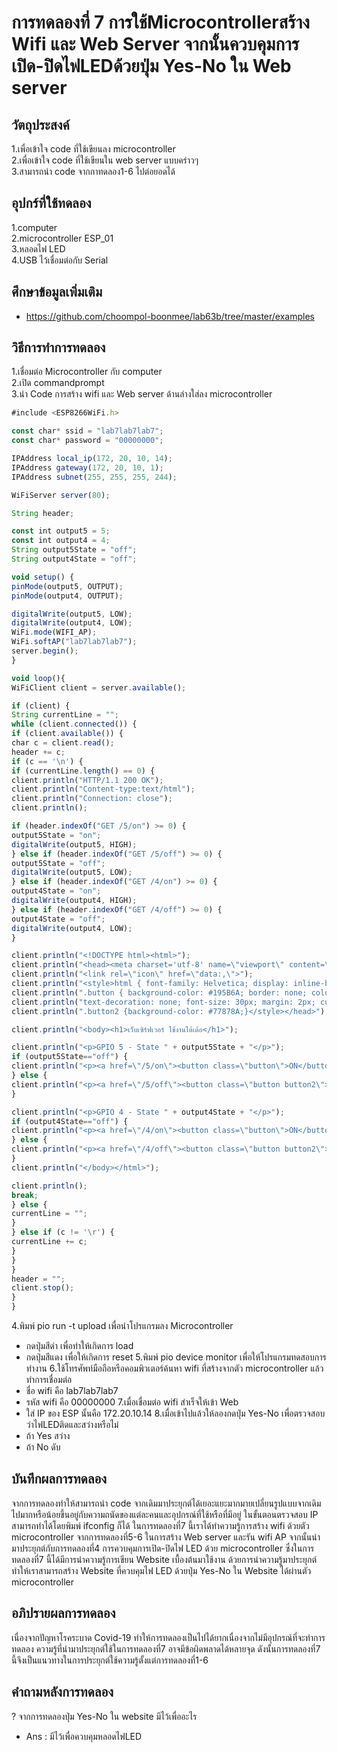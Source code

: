 # การทดลองที่ 7 การใช้Microcontrollerสร้าง Wifi และ Web Server จากนั้นควบคุมการเปิด-ปิดไฟLEDด้วยปุ่ม Yes-No ใน Web server <br>
## วัตถุประสงค์
1.เพื่อเข้าใจ code ที่ใช้เขียนลง microcontroller <br>
2.เพื่อเข้าใจ code ที่ใช้เขียนใน web server แบบคร่าวๆ <br>
3.สามารถนำ code จากกาทดลอง1-6 ไปต่อยอดได้ 
## อุปกร์ที่ใช้ทดลอง
1.computer <br>
2.microcontroller ESP_01 <br>
3.หลอดไฟ LED <br>
4.USB ไว้เชื่อมต่อกับ Serial
## ศึกษาข้อมูลเพิ่มเติม
* https://github.com/choompol-boonmee/lab63b/tree/master/examples
## วิธีการทำการทดลอง
1.เชื่อมต่อ Microcontroller กับ computer <br>
2.เปิด commandprompt <br>
3.นำ Code การสร้าง wifi และ Web server ด้านล่างใส่ลง microcontroller <br>

```javascript
#include <ESP8266WiFi.h>

const char* ssid = "lab7lab7lab7";
const char* password = "00000000";

IPAddress local_ip(172, 20, 10, 14);
IPAddress gateway(172, 20, 10, 1);
IPAddress subnet(255, 255, 255, 244);

WiFiServer server(80);

String header;

const int output5 = 5;
const int output4 = 4;
String output5State = "off";
String output4State = "off";

void setup() {
pinMode(output5, OUTPUT);
pinMode(output4, OUTPUT);

digitalWrite(output5, LOW);
digitalWrite(output4, LOW);
WiFi.mode(WIFI_AP); 
WiFi.softAP("lab7lab7lab7"); 
server.begin();
}

void loop(){
WiFiClient client = server.available(); 

if (client) { 
String currentLine = ""; 
while (client.connected()) { 
if (client.available()) { 
char c = client.read(); 
header += c;
if (c == '\n') { 
if (currentLine.length() == 0) {
client.println("HTTP/1.1 200 OK");
client.println("Content-type:text/html");
client.println("Connection: close");
client.println();

if (header.indexOf("GET /5/on") >= 0) {
output5State = "on";
digitalWrite(output5, HIGH);
} else if (header.indexOf("GET /5/off") >= 0) {
output5State = "off";
digitalWrite(output5, LOW);
} else if (header.indexOf("GET /4/on") >= 0) {
output4State = "on";
digitalWrite(output4, HIGH);
} else if (header.indexOf("GET /4/off") >= 0) {
output4State = "off";
digitalWrite(output4, LOW);
}

client.println("<!DOCTYPE html><html>");
client.println("<head><meta charset='utf-8' name=\"viewport\" content=\"width=device-width, initial-scale=1\">");
client.println("<link rel=\"icon\" href=\"data:,\">");
client.println("<style>html { font-family: Helvetica; display: inline-block; margin: 0px auto; text-align: center;}");
client.println(".button { background-color: #195B6A; border: none; color: white; padding: 16px 40px;");
client.println("text-decoration: none; font-size: 30px; margin: 2px; cursor: pointer;}");
client.println(".button2 {background-color: #77878A;}</style></head>");

client.println("<body><h1>เว็บเซิร์ฟเวอร์ ใช้งานได้เด้อ</h1>");

client.println("<p>GPIO 5 - State " + output5State + "</p>"); 
if (output5State=="off") {
client.println("<p><a href=\"/5/on\"><button class=\"button\">ON</button></a></p>");
} else {
client.println("<p><a href=\"/5/off\"><button class=\"button button2\">OFF</button></a></p>");
} 

client.println("<p>GPIO 4 - State " + output4State + "</p>");
if (output4State=="off") {
client.println("<p><a href=\"/4/on\"><button class=\"button\">ON</button></a></p>");
} else {
client.println("<p><a href=\"/4/off\"><button class=\"button button2\">OFF</button></a></p>");
}
client.println("</body></html>");

client.println();
break;
} else { 
currentLine = "";
}
} else if (c != '\r') { 
currentLine += c; 
}
}
}
header = "";
client.stop();
}
}
```
4.พิมพ์ pio run -t upload เพื่อนำโปรแกรมลง Microcontroller
* กดปุ่มสีดำ เพื่อทำให้เกิดการ load 
* กดปุ่มสีแดง เพื่อให้เกิดการ reset
5.พิมพ์ pio device monitor เพื่อให้โปรแกรมทดสอบการทำงาน
6.ใช้โทรศัพท์มือถือหรือคอมพิวเตอร์ค้นหา wifi ที่สร้างจากตัว microcontroller แล้วทำการเชื่อมต่อ
* ชื่อ wifi คือ lab7lab7lab7
* รหัส wifi คือ 00000000
7.เมื่อเชื่อมต่อ wifi สำเร็จให้เข้า Web
* ใส่ IP ของ ESP นั้นคือ 172.20.10.14
8.เมื่อเข้าไปแล้วให้ลองกดปุ่ม Yes-No เพื่อตรวจสอบว่าไฟLEDติดและสว่างหรือไม่
* ถ้า Yes สว่าง
* ถ้า No ดับ

## บันทึกผลการทดลอง
จากการทดลองทำให้สามารถนำ code จากเดิมมาประยุกต์ได้เยอะแยะมากมายเปลี่ยนรูปแบบจากเดิมไปมากหรือน้อยขึ้นอยู่กับความถนัดของแต่ละคนและอุปกรณ์ที่ใช้หรือที่มีอยู่ ในขั้นตอนตรวจสอบ IP สามารถทำได้โดยพิมพ์ ifconfig ก็ได้ ในการทดลองที่7 นี้เราได้ทำความรู้การสร้าง wifi ด้วยตัว microcontroller จากการทดลองที่5-6 ในการสร้าง Web server และรัน wifi AP จากนั้นนำมาประยุกต์กับการทดลองที่4 การควบคุมการเปิด-ปิดไฟ LED ด้วย microcontroller ซึ่งในการทดลองที่7 นี้ได้มีการนำความรู้การเขียน Website เบื้องต้นมาใช้งาน ด้วยการนำความรู้มาประยุกต์ทำให้เราสามารถสร้าง Website ที่ควบคุมไฟ LED ด้วยปุ่ม Yes-No ใน Website ได้ผ่านตัว microcontroller
## อภิปรายผลการทดลอง
เนื่องจากปัญหาโรคระบาด Covid-19 ทำให้การทดลองเป็นไปได้ยากเนื่องจากไม่มีอุปกรณ์ที่จะทำการทดลอง ความรู้ที่นำมาประยุกต์ใช้ในการทดลองที่7 อาจมีข้อผิดพลาดได้หลายจุด ดังนั้นการทดลองที่7 นี้จึงเป็นแนวทางในการประยุกต์ใช้ความรู้ตั้งแต่การทดลองที่1-6
## คำถามหลังการทดลอง
? จากการทดลองปุ่ม Yes-No ใน website มีไว้เพื่ออะไร <br>
* Ans : มีไว้เพื่อควบคุมหลอดไฟLED 
